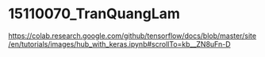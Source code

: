 # 15110070_TranQuangLam
https://colab.research.google.com/github/tensorflow/docs/blob/master/site/en/tutorials/images/hub_with_keras.ipynb#scrollTo=kb__ZN8uFn-D
